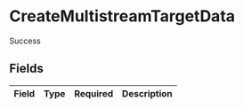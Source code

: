 # CreateMultistreamTargetData

Success


## Fields

| Field       | Type        | Required    | Description |
| ----------- | ----------- | ----------- | ----------- |